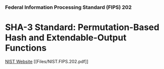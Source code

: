 ### Federal Information Processing Standard (FIPS) 202

# SHA-3 Standard: Permutation-Based Hash and Extendable-Output Functions

[NIST Website](https://csrc.nist.gov/publications/detail/fips/202/final)
[[Files/NIST.FIPS.202.pdf]]